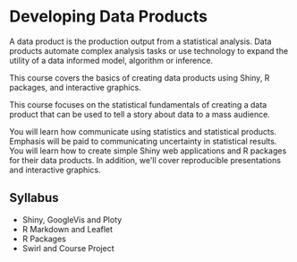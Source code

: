 # Developing Data Products

A data product is the production output from a statistical analysis. Data products automate complex analysis tasks or use technology to expand the utility of a data informed model, algorithm or inference. 

This course covers the basics of creating data products using Shiny, R packages, and interactive graphics. 

This course focuses on the statistical fundamentals of creating a data product that can be used to tell a story about data to a mass audience.

You will learn how communicate using statistics and statistical products. Emphasis will be paid to communicating uncertainty in statistical results. You will learn how to create simple Shiny web applications and R packages for their data products. In addition, we'll cover reproducible presentations and interactive graphics.

## Syllabus

* Shiny, GoogleVis and Ploty
* R Markdown and Leaflet
* R Packages
* Swirl and Course Project